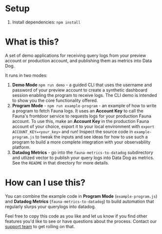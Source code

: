 # Setup

1. Install dependencies: `npm install`

# What is this?

A set of demo applications for receiving query logs from your preview account or production account, and publishing them as metrics into Data Dog.

It runs in two modes:

1. **Demo Mode** `npm run demo` - a guided CLI that uses the username and password of your preview account to create a synthetic dashboard session enabling the program to receive logs. The CLI demo is intended to show you the core functionality offered.
2. **Program Mode** - `npm run example-program` - an example of how to write a program to fetch Fauna logs. It uses an **Account Key** to call the Fauna's frontdoor service to requests logs for your production Fauna account. To use this, make an **Account Key** in the production Fauna account of your choice, export it to your local environment with `export ACCOUNT_KEY=<your_key>` and run! Inspect the source code in `example-program.js` to tweak the inputs and see ideas for how to use such a program to build a more complete integration with your observability platform.
3. **Datadog Metrics** - go into the `fauna-metrics-to-datadog` subdirectory and utlized vector to publish your query logs into Data Dog as metrics. See the `README` in that directory for more details.

# How can I use this?

You can combine the example code in **Program Mode** (`example-program.js`) and **Datadog Metrics** (`fauna-metrics-to-datadog`) to build automation that regularly slurps your querylogs into datadog.

Feel free to copy this code as you like and let us know if you find other features you'd like to see or have questions about the process. Contact our [support team](https://support.fauna.com/hc) to get rolling on that.


